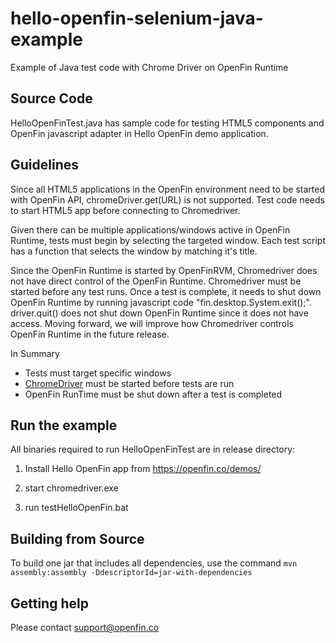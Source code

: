hello-openfin-selenium-java-example
====================================

Example of Java test code with Chrome Driver on OpenFin Runtime

## Source Code

HelloOpenFinTest.java has sample code for testing HTML5 components and OpenFin javascript adapter in Hello OpenFin demo application.

## Guidelines

Since all HTML5 applications in the OpenFin environment need to be started with OpenFin API, chromeDriver.get(URL) is not supported. Test code needs to start HTML5 app before connecting to Chromedriver.

Given there can be multiple applications/windows active in OpenFin Runtime, tests must begin by selecting the targeted window. Each test script has a function that selects the window by matching it's title.

Since the OpenFin Runtime is started by OpenFinRVM, Chromedriver does not have direct control of the OpenFin Runtime. Chromedriver must be started before any test runs. Once a test is complete, it needs to shut down OpenFin Runtime by running javascript code "fin.desktop.System.exit();". driver.quit() does not shut down OpenFin Runtime since it does not have access. Moving forward, we will improve how Chromedriver controls OpenFin Runtime in the future release.

In Summary
* Tests must target specific windows
* [ChromeDriver](https://sites.google.com/a/chromium.org/chromedriver/)  must be started before tests are run
* OpenFin RunTime must be shut down after a test is completed

## Run the example

All binaries required to run HelloOpenFinTest are in release directory:

1. Install Hello OpenFin app from https://openfin.co/demos/

2. start chromedriver.exe

3. run testHelloOpenFin.bat

## Building from Source

To build one jar that includes all dependencies, use the command `mvn assembly:assembly -DdescriptorId=jar-with-dependencies`

## Getting help

Please contact support@openfin.co
